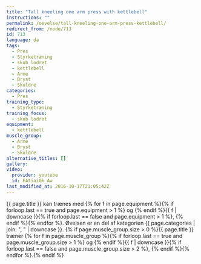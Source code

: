 ```yaml
---
title: "Tall kneeling one arm press with kettlebell"
instructions: ""
permalink: /oevelse/tall-kneeling-one-arm-press-kettlebell/
redirect_from: /node/713
id: 713
language: da
tags:
  - Pres
  - Styrketræning
  - skub lodret
  - kettlebell
  - Arme
  - Bryst
  - Skuldre
categories:
  - Pres
training_type:
  - Styrketræning
training_focus:
  - skub lodret
equipment:
  - kettlebell
muscle_group:
  - Arme
  - Bryst
  - Skuldre
alternative_titles: []
gallery:
video:
  provider: youtube
  id: EAtiai0k_Aw
last_modified_at: 2016-10-17T21:05:42Z
---
```

{{ page.title }} kan trænes med {% for f in page.equipment %}{% if forloop.last == true and page.equipment > 1 %} og {% endif %}{{ f | downcase  }}{% if forloop.last == false and page.equipment > 1 %}, {% endif %}{% endfor %}. Øvelsen er en del af kategorien {{ page.categories | join: ", " | downcase }}. {% if page.muscle_group.size > 0 %}{{ page.title }} træner {% for f in page.muscle_group %}{% if forloop.last == true and page.muscle_group.size > 1 %} og {% endif %}{{ f | downcase }}{% if forloop.last == false and page.muscle_group.size > 2 %}, {% endif %}{% endfor %}.{% endif %}
